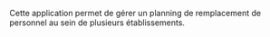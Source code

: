 Cette application permet de gérer un planning de remplacement de personnel au sein de plusieurs établissements.
